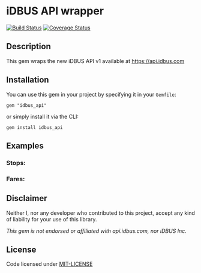 # iDBUS API wrapper

[![Build Status](https://travis-ci.org/paulRbr/idbus_api.svg)](https://travis-ci.org/paulRbr/idbus_api) [![Coverage Status](https://coveralls.io/repos/paulRbr/idbus_api/badge.svg)](https://coveralls.io/r/paulRbr/idbus_api)

## Description

This gem wraps the new iDBUS API v1 available at https://api.idbus.com

## Installation

You can use this gem in your project by specifying it in your `Gemfile`:

```
gem "idbus_api"
```

or simply install it via the CLI:

```
gem install idbus_api
```

## Examples

### Stops:


### Fares:

## Disclaimer

Neither I, nor any developer who contributed to this project, accept any kind of liability for your use of this library.

_This gem is not endorsed or affiliated with api.idbus.com, nor iDBUS Inc._

## License

Code licensed under [MIT-LICENSE](https://github.com/paulrbr/idbus_api/blob/master/MIT-LICENSE)
